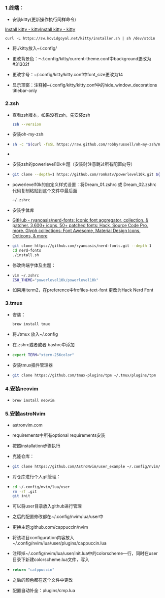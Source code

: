 ### 1.终端：

- 安装kitty(更新操作执行同样命令)

[Install kitty - kitty](https://sw.kovidgoyal.net/kitty/binary/)[Install kitty - kitty](https://sw.kovidgoyal.net/kitty/binary/)

```shell
curl -L https://sw.kovidgoyal.net/kitty/installer.sh | sh /dev/stdin
```

- 将./kitty放入~/.config/

- 更改背景色：～/.config/kitty/current-theme.conf中background更改为#31302f

- 更改字号：~/.config/kitty/kitty.conf中font_size更改为14

- 显示顶窗：注释掉~/.config/kitty/kitty.conf中的hide_window_decorations titlebar-only

### 2.zsh

- 查看zsh版本，如果没有zsh，先安装zsh
  
  ```bash
  zsh --version
  ```

- 安装oh-my-zsh

- ```bash
  sh -c "$(curl -fsSL https://raw.github.com/robbyrussell/oh-my-zsh/master/tools/install.sh)"
  ```

- 

- 安装zsh的powerlevel10k主题（安装时注意跳过所有配置向导）

- ```bash
  git clone --depth=1 https://github.com/romkatv/powerlevel10k.git ${ZSH_CUSTOM:-$HOME/.oh-my-zsh/custom}/themes/powerlevel10k
  ```

- powerlevel10k的自定义样式设置：将Dream_01.zshrc 或 Dream_02.zshrc代码复制粘贴到这个文件中最后面
  
  ```bash
  ~/.zshrc
  ```

- 安装字体库

- [GitHub - ryanoasis/nerd-fonts: Iconic font aggregator, collection, &amp; patcher. 3,600+ icons, 50+ patched fonts: Hack, Source Code Pro, more. Glyph collections: Font Awesome, Material Design Icons, Octicons, &amp; more](https://github.com/ryanoasis/nerd-fonts)

- ```bash
  git clone https://github.com/ryanoasis/nerd-fonts.git --depth 1
  cd nerd-fonts
  ./install.sh
  ```

- 修改终端字体及主题：

- ```bash
  vim ~/.zshrc
  ZSH_THEME="powerlevel10k/powerlevel10k"
  ```

- 如果用iterm2，在preference中frofiles-text-font 更改为Hack Nerd Font

### 3.tmux

- 安装：
  
  ```bash
  brew install tmux
  ```

- 将./tmux 放入~/.config

- 在.zshrc或者或者.bashrc中添加

- ```bash
  export TERM="xterm-256color"
  ```

- 安装tmux插件管理器

- ```bash
  git clone https://github.com/tmux-plugins/tpm ~/.tmux/plugins/tpm
  ```

### 4.安装neovim

- ```bash
  brew install neovim
  ```

### 5.安装astroNvim

- astronvim.com

- requirements中所有optional requirements安装

- 按照installation步骤执行

- 克隆仓库：

- ```bash
  git clone https://github.com/AstroNvim/user_example ~/.config/nvim/lua/user
  ```

- 对仓库进行个人git管理：

- ```bash
  cd ~/.config/nvim/lua/user
  rm -rf .git
  git init
  ```

- 可以将user目录放入github进行管理

- 之后的配置修改都在~/.config/nvim/lua/user中

- 更换主题:github.com/cappuccin/nvim

- 将该项目configuration内容放入~/.config/nvim/lua/user/plugins/cappuccin.lua

- 注释掉~/.config/nvim/lua/user/init.lua中的colorscheme一行，同时在user目录下新建colorscheme.lua文件，写入

- ```lua
  return "catppuccin"
  ```

- 之后的颜色都在这个文件中更改

- 配置自动补全：plugins/cmp.lua
